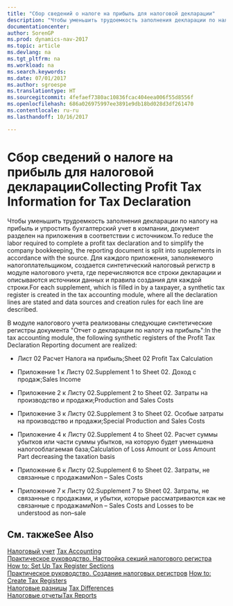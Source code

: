 ```yaml
---
title: "Сбор сведений о налоге на прибыль для налоговой декларации"
description: "Чтобы уменьшить трудоемкость заполнения декларации по налогу на прибыль и упростить бухгалтерский учет в компании, документ разделен на приложения в соответствии с источником. Для каждого приложения, заполняемого налогоплательщиком, создается синтетический налоговый регистр в модуле налогового учета, где перечисляются все строки декларации и описываются источники данных и правила создания для каждой строки."
documentationcenter: 
author: SorenGP
ms.prod: dynamics-nav-2017
ms.topic: article
ms.devlang: na
ms.tgt_pltfrm: na
ms.workload: na
ms.search.keywords: 
ms.date: 07/01/2017
ms.author: sgroespe
ms.translationtype: HT
ms.sourcegitcommit: 4fefaef7380ac10836fcac404eea006f55d8556f
ms.openlocfilehash: 686a026975997ee3891e9db18bd028d3df261470
ms.contentlocale: ru-ru
ms.lasthandoff: 10/16/2017

---
```

# <a name="collecting-profit-tax-information-for-tax-declaration"></a><span data-ttu-id="453ea-104">Сбор сведений о налоге на прибыль для налоговой декларации</span><span class="sxs-lookup"><span data-stu-id="453ea-104">Collecting Profit Tax Information for Tax Declaration</span></span>
<span data-ttu-id="453ea-105">Чтобы уменьшить трудоемкость заполнения декларации по налогу на прибыль и упростить бухгалтерский учет в компании, документ разделен на приложения в соответствии с источником.</span><span class="sxs-lookup"><span data-stu-id="453ea-105">To reduce the labor required to complete a profit tax declaration and to simplify the company bookkeeping, the reporting document is split into supplements in accordance with the source.</span></span> <span data-ttu-id="453ea-106">Для каждого приложения, заполняемого налогоплательщиком, создается синтетический налоговый регистр в модуле налогового учета, где перечисляются все строки декларации и описываются источники данных и правила создания для каждой строки.</span><span class="sxs-lookup"><span data-stu-id="453ea-106">For each supplement, which is filled in by a taxpayer, a synthetic tax register is created in the tax accounting module, where all the declaration lines are stated and data sources and creation rules for each line are described.</span></span>  
  
 <span data-ttu-id="453ea-107">В модуле налогового учета реализованы следующие синтетические регистры документа "Отчет о декларации по налогу на прибыль":</span><span class="sxs-lookup"><span data-stu-id="453ea-107">In the tax accounting module, the following synthetic registers of the Profit Tax Declaration Reporting document are realized:</span></span>  
  
-   <span data-ttu-id="453ea-108">Лист 02 Расчет Налога на прибыль;</span><span class="sxs-lookup"><span data-stu-id="453ea-108">Sheet 02 Profit Tax Calculation</span></span>  
  
-   <span data-ttu-id="453ea-109">Приложение 1 к Листу 02.</span><span class="sxs-lookup"><span data-stu-id="453ea-109">Supplement 1 to Sheet 02.</span></span> <span data-ttu-id="453ea-110">Доход с продаж;</span><span class="sxs-lookup"><span data-stu-id="453ea-110">Sales Income</span></span>  
  
-   <span data-ttu-id="453ea-111">Приложение 2 к Листу 02.</span><span class="sxs-lookup"><span data-stu-id="453ea-111">Supplement 2 to Sheet 02.</span></span> <span data-ttu-id="453ea-112">Затраты на производство и продажи;</span><span class="sxs-lookup"><span data-stu-id="453ea-112">Production and Sales Costs</span></span>  
  
-   <span data-ttu-id="453ea-113">Приложение 3 к Листу 02.</span><span class="sxs-lookup"><span data-stu-id="453ea-113">Supplement 3 to Sheet 02.</span></span> <span data-ttu-id="453ea-114">Особые затраты на производство и продажи;</span><span class="sxs-lookup"><span data-stu-id="453ea-114">Special Production and Sales Costs</span></span>  
  
-   <span data-ttu-id="453ea-115">Приложение 4 к Листу 02.</span><span class="sxs-lookup"><span data-stu-id="453ea-115">Supplement 4 to Sheet 02.</span></span> <span data-ttu-id="453ea-116">Расчет суммы убытков или части суммы убытков, на которую будет уменьшена налогооблагаемая база;</span><span class="sxs-lookup"><span data-stu-id="453ea-116">Calculation of Loss Amount or Loss Amount Part decreasing the taxation basis</span></span>  
  
-   <span data-ttu-id="453ea-117">Приложение 6 к Листу 02.</span><span class="sxs-lookup"><span data-stu-id="453ea-117">Supplement 6 to Sheet 02.</span></span> <span data-ttu-id="453ea-118">Затраты, не связанные с продажами</span><span class="sxs-lookup"><span data-stu-id="453ea-118">Non – Sales Costs</span></span>  
  
-   <span data-ttu-id="453ea-119">Приложение 7 к Листу 02.</span><span class="sxs-lookup"><span data-stu-id="453ea-119">Supplement 7 to Sheet 02.</span></span> <span data-ttu-id="453ea-120">Затраты, не связанные с продажами, и убытки, которые рассматриваются как не связанные с продажами</span><span class="sxs-lookup"><span data-stu-id="453ea-120">Non – Sales Costs and Losses to be understood as non–sale</span></span>  
  
## <a name="see-also"></a><span data-ttu-id="453ea-121">См. также</span><span class="sxs-lookup"><span data-stu-id="453ea-121">See Also</span></span>  
 <span data-ttu-id="453ea-122">[Налоговый учет](tax-accounting.md) </span><span class="sxs-lookup"><span data-stu-id="453ea-122">[Tax Accounting](tax-accounting.md) </span></span>  
 <span data-ttu-id="453ea-123">[Практическое руководство. Настройка секций налогового регистра](how-to-set-up-tax-register-sections.md) </span><span class="sxs-lookup"><span data-stu-id="453ea-123">[How to: Set Up Tax Register Sections](how-to-set-up-tax-register-sections.md) </span></span>  
 <span data-ttu-id="453ea-124">[Практическое руководство. Создание налоговых регистров](how-to-create-tax-registers.md) </span><span class="sxs-lookup"><span data-stu-id="453ea-124">[How to: Create Tax Registers](how-to-create-tax-registers.md) </span></span>  
 <span data-ttu-id="453ea-125">[Налоговые разницы](tax-differences.md) </span><span class="sxs-lookup"><span data-stu-id="453ea-125">[Tax Differences](tax-differences.md) </span></span>  
 [<span data-ttu-id="453ea-126">Налоговые отчеты</span><span class="sxs-lookup"><span data-stu-id="453ea-126">Tax Reports</span></span>](assetId:///e42ca8e7-1cee-4fb8-9f71-e596f29cabc3)
